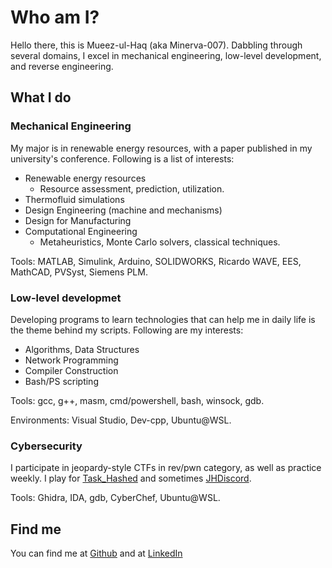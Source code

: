 # Who am I?

Hello there, this is Mueez-ul-Haq (aka Minerva-007). Dabbling through several domains, I excel in mechanical engineering, low-level development, and reverse engineering. 

## What I do

### Mechanical Engineering
My major is in renewable energy resources, with a paper published in my university's conference. Following is a list of interests:
- Renewable energy resources
	- Resource assessment, prediction, utilization.
- Thermofluid simulations
- Design Engineering (machine and mechanisms)
- Design for Manufacturing
- Computational Engineering 
	- Metaheuristics, Monte Carlo solvers, classical techniques.

Tools: MATLAB, Simulink, Arduino, SOLIDWORKS, Ricardo WAVE, EES, MathCAD, PVSyst, Siemens PLM.

### Low-level developmet
Developing programs to learn technologies that can help me in daily life is the theme behind my scripts. Following are my interests:
- Algorithms, Data Structures
- Network Programming
- Compiler Construction
- Bash/PS scripting

Tools: gcc, g++, masm, cmd/powershell, bash, winsock, gdb.

Environments: Visual Studio, Dev-cpp, Ubuntu@WSL.

### Cybersecurity
I participate in jeopardy-style CTFs in rev/pwn category, as well as practice weekly. I play for [Task_Hashed](https://ctftime.org/team/175900) and sometimes [JHDiscord](https://ctftime.org/team/62434).

Tools: Ghidra, IDA, gdb, CyberChef, Ubuntu@WSL.

## Find me
You can find me at [Github](https://www.github.com/Minerva-007/) and at [LinkedIn](https://www.linkedin.com/in/Minerva-007)